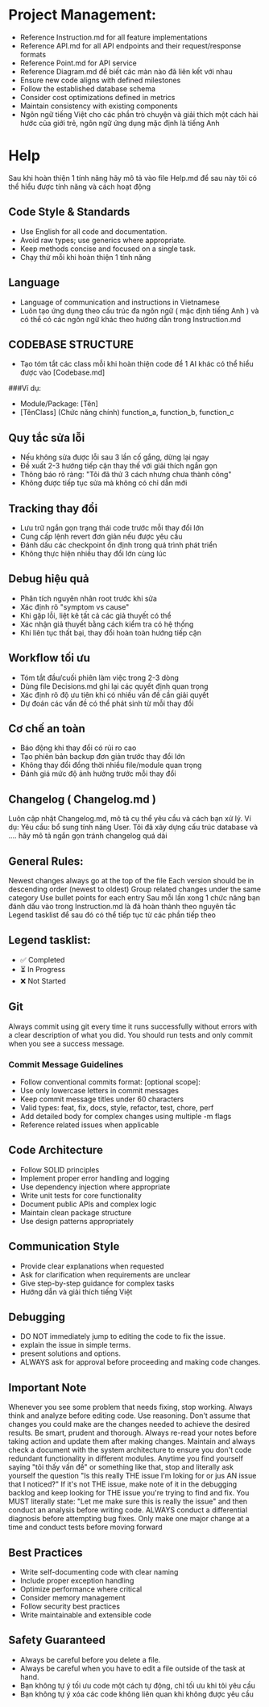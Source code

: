 # Project Management:
- Reference Instruction.md for all feature implementations
- Reference API.md for all API endpoints and their request/response formats
- Reference Point.md for API service
- Reference Diagram.md để biết các màn nào đã liên kết với nhau
- Ensure new code aligns with defined milestones
- Follow the established database schema
- Consider cost optimizations defined in metrics
- Maintain consistency with existing components
- Ngôn ngữ tiếng Việt cho các phần trò chuyện và giải thích một cách hài hước của giới trẻ, ngôn ngữ ứng dụng mặc định là tiếng Anh

# Help
Sau khi hoàn thiện 1 tính năng hãy mô tả vào file Help.md để sau này tôi có thể hiểu được tính năng và cách hoạt động

## Code Style & Standards
- Use English for all code and documentation.
- Avoid raw types; use generics where appropriate.
- Keep methods concise and focused on a single task.
- Chạy thử mỗi khi hoàn thiện 1 tính năng

## Language 
- Language of communication and instructions in Vietnamese
- Luôn tạo ứng dụng theo cấu trúc đa ngôn ngữ ( mặc định tiếng Anh ) và có thể có các ngôn ngữ khác theo hướng dẫn trong Instruction.md


## CODEBASE STRUCTURE
- Tạo tóm tắt các class mỗi khi hoàn thiện code để 1 AI khác có thể hiểu được vào [Codebase.md]

###Ví dụ:
- Module/Package: [Tên]
- [TênClass] (Chức năng chính)
function_a, function_b, function_c

## Quy tắc sửa lỗi
- Nếu không sửa được lỗi sau 3 lần cố gắng, dừng lại ngay
- Đề xuất 2-3 hướng tiếp cận thay thế với giải thích ngắn gọn
- Thông báo rõ ràng: "Tôi đã thử 3 cách nhưng chưa thành công"
- Không được tiếp tục sửa mà không có chỉ dẫn mới

## Tracking thay đổi
- Lưu trữ ngắn gọn trạng thái code trước mỗi thay đổi lớn
- Cung cấp lệnh revert đơn giản nếu được yêu cầu
- Đánh dấu các checkpoint ổn định trong quá trình phát triển
- Không thực hiện nhiều thay đổi lớn cùng lúc

## Debug hiệu quả
- Phân tích nguyên nhân root trước khi sửa
- Xác định rõ "symptom vs cause"
- Khi gặp lỗi, liệt kê tất cả các giả thuyết có thể
- Xác nhận giả thuyết bằng cách kiểm tra có hệ thống
- Khi liên tục thất bại, thay đổi hoàn toàn hướng tiếp cận

## Workflow tối ưu 
- Tóm tắt đầu/cuối phiên làm việc trong 2-3 dòng
- Dùng file Decisions.md ghi lại các quyết định quan trọng
- Xác định rõ độ ưu tiên khi có nhiều vấn đề cần giải quyết
- Dự đoán các vấn đề có thể phát sinh từ mỗi thay đổi

## Cơ chế an toàn
- Báo động khi thay đổi có rủi ro cao
- Tạo phiên bản backup đơn giản trước thay đổi lớn
- Không thay đổi đồng thời nhiều file/module quan trọng
- Đánh giá mức độ ảnh hưởng trước mỗi thay đổi

## Changelog ( Changelog.md )
Luôn cập nhật Changelog.md, mô tả cụ thể yêu cầu và cách bạn xử lý. Ví dụ: Yêu cầu: bổ sung tính năng User. Tôi đã xây dựng cấu trúc database và .... hãy mô tả ngắn gọn tránh changelog quá dài

## General Rules:
Newest changes always go at the top of the file
Each version should be in descending order (newest to oldest)
Group related changes under the same category
Use bullet points for each entry
Sau mỗi lần xong 1 chức năng bạn đánh dấu vào trong Instruction.md là đã hoàn thành theo nguyên tắc Legend tasklist để sau đó có thể tiếp tục từ các phần tiếp theo

## Legend tasklist:
- ✅ Completed
- ⏳ In Progress
- ❌ Not Started

## Git
Always commit using git every time it runs successfully without errors with a clear description of what you did. You should run tests and only commit when you see a success message.

### Commit Message Guidelines
- Follow conventional commits format: <type>[optional scope]: <description>
- Use only lowercase letters in commit messages
- Keep commit message titles under 60 characters
- Valid types: feat, fix, docs, style, refactor, test, chore, perf
- Add detailed body for complex changes using multiple -m flags
- Reference related issues when applicable

## Code Architecture
- Follow SOLID principles
- Implement proper error handling and logging
- Use dependency injection where appropriate
- Write unit tests for core functionality
- Document public APIs and complex logic
- Maintain clean package structure
- Use design patterns appropriately

## Communication Style
- Provide clear explanations when requested
- Ask for clarification when requirements are unclear
- Give step-by-step guidance for complex tasks
- Hướng dẫn và giải thích tiếng Việt

## Debugging
- DO NOT immediately jump to editing the code to fix the issue.
- explain the issue in simple terms.
- present solutions and options.
- ALWAYS ask for approval before proceeding and making code changes.

## Important Note
Whenever you see some problem that needs fixing, stop working.
Always think and analyze before editing code. Use reasoning. Don't assume that changes you could make are the changes needed to achieve the desired results. Be smart, prudent and thorough.
Always re-read your notes before taking action and update them after making changes.
Maintain and always check a document with the system architecture to ensure you don't code redundant functionality in different modules.
Anytime you find yourself saying "tôi thấy vấn đề" or something like that, stop and literally ask yourself the question "Is this really THE issue I'm loking for or jus AN issue that I noticed?" If it's not THE issue, make note of it in the debugging backlog and keep looking for THE issue you're trying to find and fix. You MUST literally state: "Let me make sure this is really the issue" and then conduct an analysis before writing code.
ALWAYS conduct a differential diagnosis before attempting bug fixes.
Only make one major change at a time and conduct tests before moving forward

## Best Practices
- Write self-documenting code with clear naming
- Include proper exception handling
- Optimize performance where critical
- Consider memory management
- Follow security best practices
- Write maintainable and extensible code

## Safety Guaranteed
- Always be careful before you delete a file.
- Always be careful when you have to edit a file outside of the task at hand.
- Bạn không tự ý tối ưu code một cách tự động, chỉ tối ưu khi tôi yêu cầu
- Bạn không tự ý xóa các code không liên quan khi không được yêu cầu